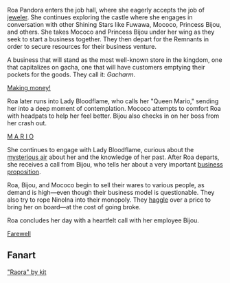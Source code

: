 <!-- title: Roa Pandora -->
<!-- status: Alive -->

Roa Pandora enters the job hall, where she eagerly accepts the job of [jeweler](https://www.youtube.com/live/zmRDeC_aJUM?si=jFDNWI_EmN9S-nyd&t=1890). She continues exploring the castle where she engages in conversation with other Shining Stars like Fuwawa, Mococo, Princess Bijou, and others. She takes Mococo and Princess Bijou under her wing as they seek to start a business together. They then depart for the Remnants in order to secure resources for their business venture.

A business that will stand as the most well-known store in the kingdom, one that capitalizes on gacha, one that will have customers emptying their pockets for the goods. They call it: _Gacharm_.

[Making money!](#embed:https://www.youtube.com/live/zmRDeC_aJUM?t=4400s)

Roa later runs into Lady Bloodflame, who calls her "Queen Mario," sending her into a deep moment of contemplation. Mococo attempts to comfort Roa with headpats to help her feel better. Bijou also checks in on her boss from her crash out.

[M A R I O](#embed:https://www.youtube.com/live/zmRDeC_aJUM?t=4844s)

She continues to engage with Lady Bloodflame, curious about the [mysterious air](https://www.youtube.com/live/zmRDeC_aJUM?si=lv4_37Z3C-neG7Fs&t=6615) about her and the knowledge of her past. After Roa departs, she receives a call from Bijou, who tells her about a very important [business proposition](https://www.youtube.com/live/zmRDeC_aJUM?si=FyLgQ_zBtSf6EpCZ&t=7104).

Roa, Bijou, and Mococo begin to sell their wares to various people, as demand is high—even though their business model is questionable. They also try to rope NinoIna into their monopoly. They [haggle](https://www.youtube.com/live/zmRDeC_aJUM?t=10740s) over a price to bring her on board—at the cost of going broke.

Roa concludes her day with a heartfelt call with her employee Bijou.

[Farewell](#embed:https://www.youtube.com/live/zmRDeC_aJUM?si=czHTmms2vxXnctbm)

## Fanart

["Raora" by kit](https://x.com/quartzquadrant/status/1902200030980649355)
